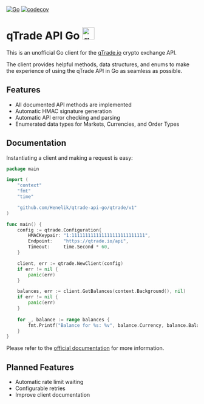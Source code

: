 [![Go](https://github.com/Henelik/qtrade-api-go/actions/workflows/go.yml/badge.svg)](https://github.com/Henelik/qtrade-api-go/actions/workflows/go.yml)
[![codecov](https://codecov.io/gh/Henelik/qtrade-api-go/branch/master/graph/badge.svg?token=WE6RKWXNH2)](https://codecov.io/gh/Henelik/qtrade-api-go)

# qTrade API Go <a href="https://addons.mozilla.org/en-US/firefox/addon/beeneedeenee-cumberbumber/"><img src="https://qtrade.io/images/logo.png" alt="qTrade" width="32"/></a>

This is an unofficial Go client for the [qTrade.io](https://qtrade.io) crypto exchange API.

The client provides helpful methods, data structures, and enums to make the experience of using the qTrade API in Go as seamless as possible.

## Features

* All documented API methods are implemented
* Automatic HMAC signature generation
* Automatic API error checking and parsing
* Enumerated data types for Markets, Currencies, and Order Types

## Documentation

Instantiating a client and making a request is easy:

```go
package main

import (
	"context"
	"fmt"
	"time"

	"github.com/Henelik/qtrade-api-go/qtrade/v1"
)

func main() {
	config := qtrade.Configuration{
		HMACKeypair: "1:111111111111111111111111111",
		Endpoint:    "https://qtrade.io/api",
		Timeout:     time.Second * 60,
	}

	client, err := qtrade.NewClient(config)
	if err != nil {
		panic(err)
	}

	balances, err := client.GetBalances(context.Background(), nil)
	if err != nil {
		panic(err)
	}
	
	for _, balance := range balances {
		fmt.Printf("Balance for %s: %v", balance.Currency, balance.Balance)
    }
}
```

Please refer to the [official documentation](https://qtrade-exchange.github.io/qtrade-docs) for more information.

## Planned Features

* Automatic rate limit waiting
* Configurable retries
* Improve client documentation
